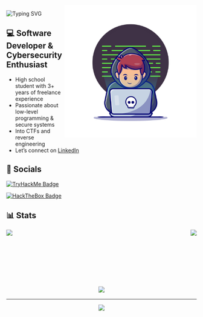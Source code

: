 <img align="right" src="https://raw.githubusercontent.com/N3agu/N3agu/refs/heads/main/Images/programmer.png" width="350"/>

![Typing SVG](https://readme-typing-svg.demolab.com?font=Fira+Code&size=28&pause=1000&color=6AE258&width=435&lines=Hello!+I'm+N3agu!)
## 💻 Software Developer & Cybersecurity Enthusiast  
- High school student with 3+ years of freelance experience  
- Passionate about low-level programming & secure systems  
- Into CTFs and reverse engineering
- Let’s connect on [LinkedIn](https://www.linkedin.com/in/neagu-andreirazvan/)

## 📲 Socials
[![TryHackMe Badge](https://tryhackme-badges.s3.amazonaws.com/N3agu.png)](https://tryhackme.com/p/N3agu)

[![HackTheBox Badge](https://www.hackthebox.com/badge/image/620974)](https://app.hackthebox.com/profile/620974)
<h2>📊 Stats</h2>
        <img align="left" height=160 src="https://github-readme-stats.vercel.app/api?username=N3agu&theme=chartreuse-dark&show_icons=true"/>
        <img align="right" height=160 src="https://github-readme-streak-stats-eight.vercel.app/?user=N3agu&theme=chartreuse-dark&show_icons=true"/>
        <br><br><br><br><br><br><br><br>
        <p align="center">
          <img src="https://github-readme-stats.vercel.app/api/top-langs/?username=N3agu&theme=chartreuse-dark&show_icons=true" />
        </p>
<hr>

<div align=center>
  <img src="https://github-profile-trophy.vercel.app/?username=N3agu&theme=matrix&no-frame=true&row=1&&margin-w=30&no-bg=true">
</div>
